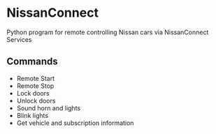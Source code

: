 # NissanConnect
Python program for remote controlling Nissan cars via NissanConnect Services

## Commands
- Remote Start
- Remote Stop
- Lock doors
- Unlock doors
- Sound horn and lights
- Blink lights
- Get vehicle and subscription information
